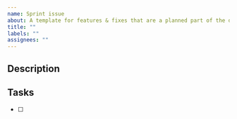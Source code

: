 ```yaml
---
name: Sprint issue
about: A template for features & fixes that are a planned part of the digidem team's sprint
title: ""
labels: ""
assignees: ""
---
```


## Description

## Tasks

- [ ]
